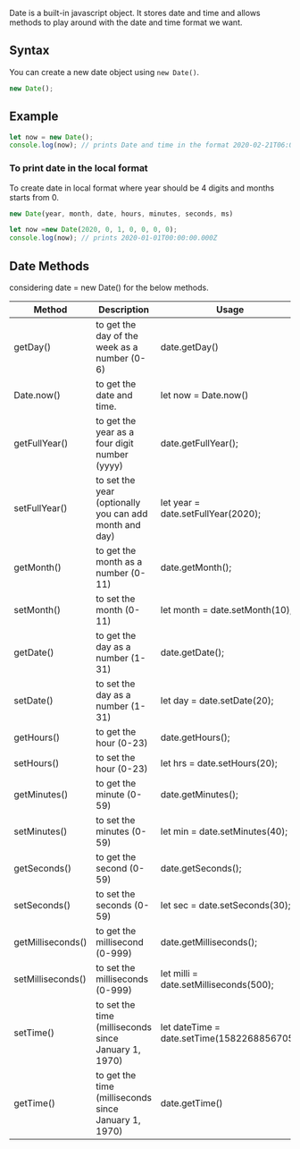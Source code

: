 Date is a built-in javascript object. It stores date and time and allows methods to play around with the date and time format we want.

## Syntax

You can create a new date object using `new Date()`.

```javascript
new Date();
```
## Example
```javascript
let now = new Date();
console.log(now); // prints Date and time in the format 2020-02-21T06:02:08.516Z
```


### To print date in the local format

To  create date in local format where year should be 4 digits and months starts from 0.

```javascript
new Date(year, month, date, hours, minutes, seconds, ms)
```
```javascript
let now =new Date(2020, 0, 1, 0, 0, 0, 0); 
console.log(now); // prints 2020-01-01T00:00:00.000Z
```


## Date Methods

considering date = new Date() for the below methods.

|Method| 	Description| Usage|
|----|----|----|
|getDay() |	to get the day of the week as a number (0-6)| date.getDay()|
|Date.now()| 	to get the date and time.|let now = Date.now()|
|getFullYear() | to	get the year as a four digit number (yyyy)| date.getFullYear();|
|setFullYear() | to	set the year (optionally you can add month and day)|let year = date.setFullYear(2020);|
|getMonth() | to get the month as a number (0-11)|date.getMonth();|
|setMonth() | to set the month (0-11)| let month = date.setMonth(10);|
|getDate() | to	get the day as a number (1-31)|date.getDate();|
|setDate() | to	set the day as a number (1-31)|let day = date.setDate(20);|
|getHours() | to get the hour (0-23)|date.getHours();|
|setHours() | to set the hour (0-23)|let hrs = date.setHours(20);|
|getMinutes()|  to get the minute (0-59)|date.getMinutes();|
|setMinutes() |	to set the minutes (0-59)| let min = date.setMinutes(40);|
|getSeconds() |	to get the second (0-59)|date.getSeconds(); |
|setSeconds() |	to set the seconds (0-59)| let sec = date.setSeconds(30);|
|getMilliseconds()| to 	get the millisecond (0-999)|date.getMilliseconds();|
|setMilliseconds() | to	set the milliseconds (0-999)|let milli = date.setMilliseconds(500);|
|setTime() | to	set the time (milliseconds since January 1, 1970)|let dateTime = date.setTime(1582268856705);|
|getTime() |  to get the time (milliseconds since January 1, 1970)|date.getTime()|

